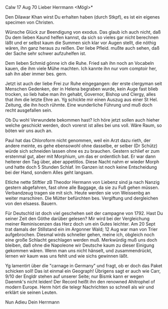  Calw 17 Aug 70
Lieber Herrmann <Mögl>*

Den Dilawar Khan wirst Du erhalten haben (durch Stkpf), es ist ein eigenes specimen von Christen.

Wünsche Glück zur Beendigung von exodus. Das glaub ich auch nicht, daß Du dem lieben Kaund helfen kannst, da sich so vieles gar nicht berechnen läßt und er selbst kaum die Summen sich klar vor Augen stellt, die nöthig wären, ihn ganz heraus zu reißen. Der liebe Pfleid. mußte auch sehen, daß der Sache sehr schwer aufzuhelfen ist.

Dem lieben Schmid gönne ich die Ruhe. Fried sah ihn noch an Vocabeln kauen, die ihm viele Mühe machten. Ich kannte ihn nur vom comptoir her, sah ihn aber immer bes. gern.

Jetzt ist auch der liebe Frei zur Ruhe eingegangen: der erste clergyman seit Menschen Gedenken, der in Helena begraben wurde, kein Auge fast blieb trocken, so lieb habe man ihn gehabt, Governor, Bishop und Clergy, alles that ihm die letzte Ehre an. Yg schickte mir einen Auszug aus einer St Hel. Zeitung, die ihn hoch rühmte. Eine wunderliche Führung und muß doch recht ausgefallen sein.

Ob Du wohl Verwundete bekommen hast? Ich höre jetzt sollen auch hieher welche geschickt werden, doch vorerst ist alles bei uns voll. Wäre Raum, so böten wir uns auch an.

Paul hat das Chloroform nicht genommen, weil ein Arzt dazu rieth, der andere meinte, es gehe ebensowohl ohne dasselbe, er selber (Dr Schütz) würde sich schneiden lassen ohne es zu brauchen. Gestern schlief er zum erstenmal gut, aber mit Morphium, um das er ordentlich bat. Er war dann heiterer den Tag über, aber appetitlos. Diese Nacht nahm er wieder Morph und hatte doch 5 Stunden Schlaf. Im Ganzen ist noch keine Entscheidung bei der Hand, sondern Alles geht langsam.

Etliche nette Stiftler zB Theodor Hermann von Liebenz sind ja nach Nanzig gestern abgefahren, fast ohne alle Baggage, da sie zu Fuß gehen müssen. Verbandzeug tragen sie mit sich. Heute werden sie von Weissenbg an weiter marschiren. Die Mütter befürchten bes. Vergiftung und dergleichen von den elsaess. Bauern.

Für Deutschld ist doch viel geschehen seit der campagne von 1792. Hast Du seiner Zeit den Göthe darüber gelesen? Mir wird bei der Vergleichung meiner Reminiscenzen das Herz doch um ein Gutes leichter. Am 20 Sept trat damals der Stillstand ein im Argonner Wald; 12 Aug war man von Trier aufgebrochen. Diesmal wirds schneller gehen, meine ich, obgleich noch eine große Schlacht geschlagen werden muß. Merkwürdig muß uns doch bleiben, daß ohne die Napoleone wir Deutsche kaum zu dieser Einigung gekommen wären. Wenn man uns nicht hänselt, und zusammendrückt, lernen wir kaum was uns fehlt und wie sichs gewinnen läßt.

Yg lamentirt über die "carnage in Germany" und fragt, ob er doch das Paket schicken soll! Das ist einmal ein Geograph! Übrigens sagt er auch wie Carr, 9/10 der Engldr stehen auf unserer Seite; nur Bismk kann er wegen Daenmk's nicht leiden! Der Record heißt ihn den renowned Ahitrophel of modern Europe. Herm hört die telegr Nachrichten so schnell als wir und erklärt sie seinen Leuten.

 Nun Adieu
 Dein Herrmann
